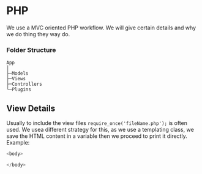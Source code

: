 # PHP

We use a MVC oriented PHP workflow. We will give certain details and why we do thing they way do.

### Folder Structure
```
App
│
├─Models
├─Views
├─Controllers
└─Plugins
```


## View Details

Usually to include the view files `require_once('fileName.php');` is often used.
We usea  different strategy for this, as we use a templating class, we save the HTML content
in a variable then we proceed to print it directly. Example:

```PHP
<body>

</body>
```